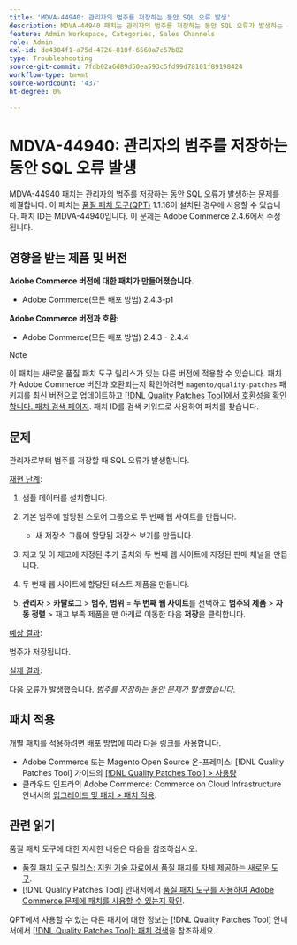 ```yaml
---
title: 'MDVA-44940: 관리자의 범주를 저장하는 동안 SQL 오류 발생'
description: MDVA-44940 패치는 관리자의 범주를 저장하는 동안 SQL 오류가 발생하는 문제를 해결합니다. 이 패치는 [Quality Patches Tool (QPT)](https://experienceleague.adobe.com/en/docs/commerce-operations/tools/quality-patches-tool/quality-patches-tool-to-self-serve-quality-patches) 1.1.16이 설치된 경우 사용할 수 있습니다. 패치 ID는 MDVA-44940입니다. 이 문제는 Adobe Commerce 2.4.6에서 수정됩니다.
feature: Admin Workspace, Categories, Sales Channels
role: Admin
exl-id: de4384f1-a75d-4726-810f-6560a7c57b82
type: Troubleshooting
source-git-commit: 7fdb02a6d89d50ea593c5fd99d78101f89198424
workflow-type: tm+mt
source-wordcount: '437'
ht-degree: 0%

---
```


# MDVA-44940: 관리자의 범주를 저장하는 동안 SQL 오류 발생

MDVA-44940 패치는 관리자의 범주를 저장하는 동안 SQL 오류가 발생하는 문제를 해결합니다. 이 패치는 [품질 패치 도구(QPT)](https://experienceleague.adobe.com/en/docs/commerce-operations/tools/quality-patches-tool/quality-patches-tool-to-self-serve-quality-patches) 1.1.16이 설치된 경우에 사용할 수 있습니다. 패치 ID는 MDVA-44940입니다. 이 문제는 Adobe Commerce 2.4.6에서 수정됩니다.

## 영향을 받는 제품 및 버전

**Adobe Commerce 버전에 대한 패치가 만들어졌습니다.**

* Adobe Commerce(모든 배포 방법) 2.4.3-p1

**Adobe Commerce 버전과 호환:**

* Adobe Commerce(모든 배포 방법) 2.4.3 - 2.4.4

>[!NOTE]
>
>이 패치는 새로운 품질 패치 도구 릴리스가 있는 다른 버전에 적용할 수 있습니다. 패치가 Adobe Commerce 버전과 호환되는지 확인하려면 `magento/quality-patches` 패키지를 최신 버전으로 업데이트하고 [[!DNL Quality Patches Tool]에서 호환성을 확인합니다. 패치 검색 페이지](https://experienceleague.adobe.com/en/docs/commerce-operations/tools/quality-patches-tool/quality-patches-tool-to-self-serve-quality-patches). 패치 ID를 검색 키워드로 사용하여 패치를 찾습니다.

## 문제

관리자로부터 범주를 저장할 때 SQL 오류가 발생합니다.

<u>재현 단계</u>:

1. 샘플 데이터를 설치합니다.
1. 기본 범주에 할당된 스토어 그룹으로 두 번째 웹 사이트를 만듭니다.

   * 새 저장소 그룹에 할당된 저장소 보기를 만듭니다.

1. 재고 및 이 재고에 지정된 추가 출처와 두 번째 웹 사이트에 지정된 판매 채널을 만듭니다.
1. 두 번째 웹 사이트에 할당된 테스트 제품을 만듭니다.
1. **관리자** > **카탈로그** > **범주**, **범위** = **두 번째 웹 사이트**&#x200B;를 선택하고 **범주의 제품** > **자동 정렬** > 재고 부족 제품을 맨 아래로 이동한 다음 **저장**&#x200B;을 클릭합니다.

<u>예상 결과</u>:

범주가 저장됩니다.

<u>실제 결과</u>:

다음 오류가 발생했습니다. *범주를 저장하는 동안 문제가 발생했습니다*.

## 패치 적용

개별 패치를 적용하려면 배포 방법에 따라 다음 링크를 사용합니다.

* Adobe Commerce 또는 Magento Open Source 온-프레미스: [!DNL Quality Patches Tool] 가이드의 [[!DNL Quality Patches Tool] > 사용량](/help/tools/quality-patches-tool/usage.md)
* 클라우드 인프라의 Adobe Commerce: Commerce on Cloud Infrastructure 안내서의 [업그레이드 및 패치 > 패치 적용](https://experienceleague.adobe.com/docs/commerce-cloud-service/user-guide/develop/upgrade/apply-patches.html).

## 관련 읽기

품질 패치 도구에 대한 자세한 내용은 다음을 참조하십시오.

* [품질 패치 도구 릴리스: 지원 기술 자료에서 품질 패치를 자체 제공하는 새로운 도구](https://experienceleague.adobe.com/en/docs/commerce-operations/tools/quality-patches-tool/quality-patches-tool-to-self-serve-quality-patches).
* [!DNL Quality Patches Tool] 안내서에서 [품질 패치 도구를 사용하여 Adobe Commerce 문제에 패치를 사용할 수 있는지 확인](/help/tools/quality-patches-tool/patches-available-in-qpt/check-patch-for-magento-issue-with-magento-quality-patches.md).

QPT에서 사용할 수 있는 다른 패치에 대한 정보는 [!DNL Quality Patches Tool] 안내서에서 [[!DNL Quality Patches Tool]: 패치 검색](https://experienceleague.adobe.com/tools/commerce-quality-patches/index.html)을 참조하세요.
